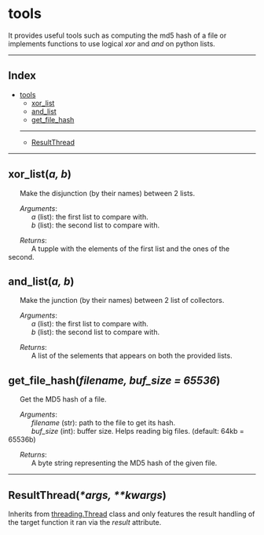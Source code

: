 # tools
It provides useful tools such as computing the md5 hash of a file or implements functions to use logical _xor_ and _and_ on python lists.

---------------------------------------------------

## Index
* [tools](#tools)
    - [xor_list](#xor_lista-b)
    - [and_list](#and_lista-b)
    - [get_file_hash](#get_file_hashfilename-buf_size--65536)
    ---------------------------------------------------
    - [ResultThread](#resultthreadargs-kwargs)

---------------------------------------------------

## xor_list(_**a, b**_)
&nbsp;&nbsp;&nbsp;&nbsp;&nbsp;&nbsp;Make the disjunction (by their names) between 2 lists.

&nbsp;&nbsp;&nbsp;&nbsp;&nbsp;&nbsp;*Arguments*:\
&nbsp;&nbsp;&nbsp;&nbsp;&nbsp;&nbsp;&nbsp;&nbsp;&nbsp;&nbsp;&nbsp;&nbsp;_a_ (list): the first list to compare with.\
&nbsp;&nbsp;&nbsp;&nbsp;&nbsp;&nbsp;&nbsp;&nbsp;&nbsp;&nbsp;&nbsp;&nbsp;_b_ (list): the second list to compare with.

&nbsp;&nbsp;&nbsp;&nbsp;&nbsp;&nbsp;*Returns*:\
&nbsp;&nbsp;&nbsp;&nbsp;&nbsp;&nbsp;&nbsp;&nbsp;&nbsp;&nbsp;&nbsp;&nbsp;A tupple with the elements of the first list and the ones of the second.

## and_list(_**a, b**_)
&nbsp;&nbsp;&nbsp;&nbsp;&nbsp;&nbsp;Make the junction (by their names) between 2 list of collectors.

&nbsp;&nbsp;&nbsp;&nbsp;&nbsp;&nbsp;*Arguments*:\
&nbsp;&nbsp;&nbsp;&nbsp;&nbsp;&nbsp;&nbsp;&nbsp;&nbsp;&nbsp;&nbsp;&nbsp;_a_ (list): the first list to compare with.\
&nbsp;&nbsp;&nbsp;&nbsp;&nbsp;&nbsp;&nbsp;&nbsp;&nbsp;&nbsp;&nbsp;&nbsp;_b_ (list): the second list to compare with.

&nbsp;&nbsp;&nbsp;&nbsp;&nbsp;&nbsp;*Returns*:\
&nbsp;&nbsp;&nbsp;&nbsp;&nbsp;&nbsp;&nbsp;&nbsp;&nbsp;&nbsp;&nbsp;&nbsp;A list of the selements that appears on both the provided lists.

## get_file_hash(_**filename, buf_size = 65536**_)
&nbsp;&nbsp;&nbsp;&nbsp;&nbsp;&nbsp;Get the MD5 hash of a file.

&nbsp;&nbsp;&nbsp;&nbsp;&nbsp;&nbsp;*Arguments*:\
&nbsp;&nbsp;&nbsp;&nbsp;&nbsp;&nbsp;&nbsp;&nbsp;&nbsp;&nbsp;&nbsp;&nbsp;_filename_ (str): path to the file to get its hash.\
&nbsp;&nbsp;&nbsp;&nbsp;&nbsp;&nbsp;&nbsp;&nbsp;&nbsp;&nbsp;&nbsp;&nbsp;_buf_size_ (int): buffer size. Helps reading big files. (default: 64kb = 65536b)

&nbsp;&nbsp;&nbsp;&nbsp;&nbsp;&nbsp;*Returns*:\
&nbsp;&nbsp;&nbsp;&nbsp;&nbsp;&nbsp;&nbsp;&nbsp;&nbsp;&nbsp;&nbsp;&nbsp;A byte string representing the MD5 hash of the given file.

---------------------------------------------------

## ResultThread(*__\*args, \*\*kwargs__*)
Inherits from [threading.Thread](https://docs.python.org/3/library/threading.html#threading.Thread) class and only features the result handling of the target function it ran via the _result_ attribute.